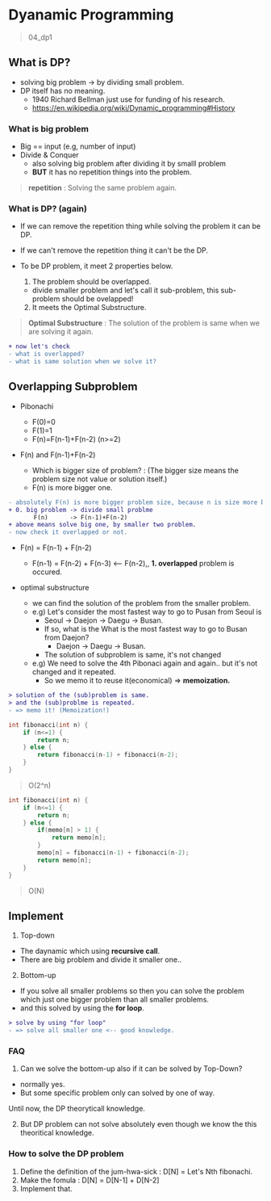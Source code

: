 
# Dyanamic Programming

> 04_dp1

## What is DP?
- solving big problem -> by dividing small problem.
- DP itself has no meaning.
  - 1940 Richard Bellman just use for funding of his research.
  - <https://en.wikipedia.org/wiki/Dynamic_programming#History>

### What is big problem
- Big == input (e.g, number of input)
- Divide & Conquer
  - also solving big problem after dividing it by smalll problem
  - **BUT** it has no repetition things into the problem.
> **repetition** : Solving the same problem again.

### What is DP? (again)
- If we can remove the repetition thing while solving the problem it can be DP.
- If we can't remove the repetition thing it can't be the DP.
 
- To be DP problem, it meet 2 properties below.
  1. The problem should be overlapped.
    - divide smaller problem and let's call it sub-problem,
      this sub-problem should be ovelapped!
  2. It meets the Optimal Substructure.
> **Optimal Substructure** : The solution of the problem is same when we are solving it again.

```diff
+ now let's check 
- what is overlapped?
- what is same solution when we solve it?
```

## Overlapping Subproblem
- Pibonachi
  - F(0)=0
  - F(1)=1
  - F(n)=F(n-1)+F(n-2) (n>=2)
  
- F(n) and F(n-1)+F(n-2)
  - Which is bigger size of problem? : (The bigger size means the problem size not value or solution itself.)
  - F(n) is more bigger one.

``` diff
- absolutely F(n) is more bigger problem size, because n is size more big one so problem size also be thought as big than others.
+ 0. big problem -> divide small problme
       F(n)      -> F(n-1)+F(n-2)
+ above means solve big one, by smaller two problem.
- now check it overlapped or not.
```

- F(n) = F(n-1) + F(n-2)
  -    F(n-1) = F(n-2) + F(n-3)   <-- F(n-2),, **1. overlapped** problem is occured.

- optimal substructure
  - we can find the solution of the problem from the smaller problem.
  - e.g) Let's consider the most fastest way to go to Pusan from Seoul is
    - Seoul -> Daejon -> Daegu -> Busan.
    - If so, what is the What is the most fastest way to go to Busan from Daejon?
      - Daejon -> Daegu -> Busan.
    - The solution of subproblem is same, it's not changed
  - e.g) We need to solve the 4th Pibonaci again and again.. but it's not changed and it repeated.
    - So we memo it to reuse it(economical) => **memoization.**


``` diff
> solution of the (sub)problem is same.
> and the (sub)problme is repeated.
- => memo it! (Memoization!)
```

```c++
int fibonacci(int n) {
    if (n<=1) {
        return n;
    } else {
        return fibonacci(n-1) + fibonacci(n-2);
    }
}
```
> O(2^n)

```c++
int fibonacci(int n) {
    if (n<=1) {
        return n;
    } else {
        if(memo[n] > 1) {
            return memo[n];
        }
        memo[n] = fibonacci(n-1) + fibonacci(n-2);
        return memo[n];
    }
}
```
> O(N)


## Implement
1. Top-down
  - The daynamic which using **recursive call**.
  - There are big problem and divide it smaller one..
2. Bottom-up
  - If you solve all smaller problems so then you can solve the problem which just one bigger problem than all smaller problems.
  - and this solved by using the **for loop**.

``` diff
> solve by using "for loop"
- => solve all smaller one <-- good knowledge.
```

### FAQ
1. Can we solve the bottom-up also if it can be solved by Top-Down?
  - normally yes.
  - But some specific problem only can solved by one of way.

Until now, the DP theoryticall knowledge.

2. But DP problem can not solve absolutely even though we know the this theoritical knowledge.

### How to solve the DP problem
1. Define the definition of the jum-hwa-sick
      : D[N] = Let's Nth fibonachi.
2. Make the fomula
      : D[N] = D[N-1] + D[N-2]
3. Implement that.



